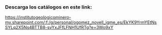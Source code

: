 ### Descarga los catálogos en este link:

https://institutogeologicominero-my.sharepoint.com/:f:/g/personal/ogomez_novell_igme_es/EkYK9YrmYEtNsSYLq2X5Ns4BTTB8-svYxJFfLFNH1UfRTg?e=3Wo9xY
